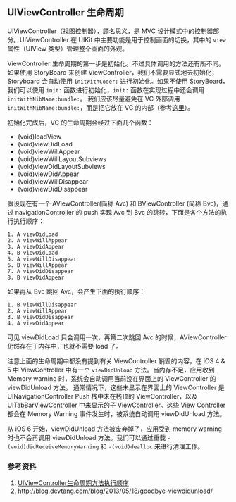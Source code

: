 
## UIViewController 生命周期

UIViewController（视图控制器），顾名思义，是 MVC 设计模式中的控制器部分。UIViewController 在 UIKit 中主要功能是用于控制画面的切换，其中的 `view` 属性（UIView 类型）管理整个画面的外观。

ViewController 生命周期的第一步是初始化。不过具体调用的方法还有所不同。如果使用 StoryBoard 来创建 ViewController，我们不需要显式地去初始化，Storyboard 会自动使用 `initWithCoder:` 进行初始化。如果不使用 StoryBoard，我们可以使用 `init:` 函数进行初始化，`init:` 函数在实现过程中还会调用 `initWithNibName:bundle:`。 我们应该尽量避免在 VC 外部调用 `initWithNibName:bundle:`，而是把它放在 VC 的内部（参考[这里](https://stackoverflow.com/questions/2224077/when-should-i-initialize-a-view-controller-using-initwithnibname)）。

初始化完成后，VC 的生命周期会经过下面几个函数：

- (void)loadView
- (void)viewDidLoad
- (void)viewWillAppear
- (void)viewWillLayoutSubviews
- (void)viewDidLayoutSubviews
- (void)viewDidAppear
- (void)viewWillDisappear
- (void)viewDidDisappear

假设现在有一个 AViewController(简称 Avc) 和 BViewController (简称 Bvc)，通过 navigationController 的 push 实现 Avc 到 Bvc 的跳转，下面是各个方法的执行执行顺序：

    1. A viewDidLoad  
    2. A viewWillAppear  
    3. A viewDidAppear  
    4. B viewDidLoad  
    5. A viewWillDisappear  
    6. B viewWillAppear  
    7. A viewDidDisappear  
    8. B viewDidAppear  

如果再从 Bvc 跳回 Avc，会产生下面的执行顺序：

    1. B viewWillDisappear  
    2. A viewWillAppear  
    3. B viewDidDisappear  
    4. A viewDidAppear  
    
可见 viewDidLoad 只会调用一次，再第二次跳回 Avc 的时候，AViewController 仍然存在于内存中，也就不需要 load 了。

注意上面的生命周期中都没有提到有关 ViewController 销毁的内容，在 iOS 4 & 5 中 ViewController 中有一个 `viewDidUnload` 方法。当内存不足，应用收到 Memory warning 时，系统会自动调用当前没在界面上的 ViewController 的 viewDidUnload 方法。 通常情况下，这些未显示在界面上的 ViewController 是 UINavigationController Push 栈中未在栈顶的 ViewController，以及 UITabBarViewController 中未显示的子 ViewController。这些 View Controller 都会在 Memory Warning 事件发生时，被系统自动调用 viewDidUnload 方法。

从 iOS 6 开始，viewDidUnload 方法被废弃掉了，应用受到 memory warning 时也不会再调用 viewDidUnload 方法。我们可以通过重载 `- (void)didReceiveMemoryWarning` 和 `-(void)dealloc` 来进行清理工作。
 

### 参考资料

1. [UIViewController生命周期方法执行顺序](http://blog.csdn.net/fanjunxi1990/article/details/16940271)
2. http://blog.devtang.com/blog/2013/05/18/goodbye-viewdidunload/
